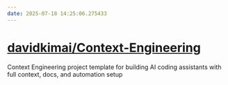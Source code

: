 ```yaml
---
date: 2025-07-18 14:25:06.275433
---
```


# [davidkimai/Context-Engineering](https://github.com/davidkimai/Context-Engineering)

Context Engineering project template for building AI coding assistants with full context, docs, and automation setup